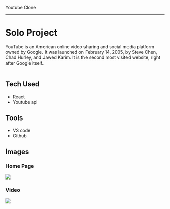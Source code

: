Youtube Clone
<hr/>

<h1>Solo Project</h1>
YouTube is an American online video sharing and social media platform owned by Google. It was launched on February 14, 2005, by Steve Chen, Chad Hurley, and Jawed Karim. It is the second most visited website, right after Google itself.
<br/><br/>

<h2>Tech Used</h2>
<ul>
  <li>React</li>
  <li>Youtube api</li>
</ul>

<h2>Tools</h2>
<ul>
  <li>VS code</li>
  <li>Github</li>
</ul>

<h2>Images</h2>

<h3>Home Page</h3>
<img src = "https://user-images.githubusercontent.com/93570605/170944498-56402034-3161-44b1-a10a-33d826fd8433.png"/>

<h3>Video</h3>
<img src = "https://user-images.githubusercontent.com/93570605/170945522-15e4a80a-3ee8-4f46-ae05-4dcebf6628db.png"/>
